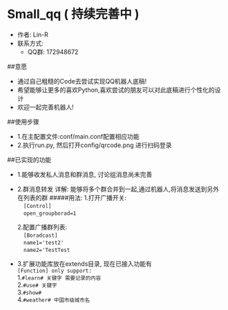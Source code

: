 # Small_qq ( 持续完善中 )
* 作者: Lin-R
* 联系方式:
  - QQ群: 172948672
  
##意愿
* 通过自己粗糙的Code去尝试实现QQ机器人底稿!
* 希望能够让更多的喜欢Python,喜欢尝试的朋友可以对此底稿进行个性化的设计
* 欢迎一起完善机器人! 

##使用步骤
* 1.在主配置文件:conf/main.conf配置相应功能
* 2.执行run.py, 然后打开config/qrcode.png 进行扫码登录

##已实现的功能
* 1.能够收发私人消息和群消息, 讨论组消息尚未完善
* 2.群消息转发
  详解: 能够将多个群合并到一起,通过机器人,将消息发送到另外在列表的群
  #####用法:
  1.打开广播开关:  
  &#8195;`[Control]`  
  &#8195;`open_groupborad=1`  

  2.配置广播群列表:  
  &#8195;`[Boradcast]`  
  &#8195;`name1='test2'`  
  &#8195;`name2='TestTest`

* 3.扩展功能库放在extends目录, 现在已接入功能有  
  `[Function] only support:`  
  1.`#learn# 关键字 需要记录的内容`  
  2.`#use# 关键字`  
  3.`#show#`   
  4.`#weather# 中国市级城市名`  




